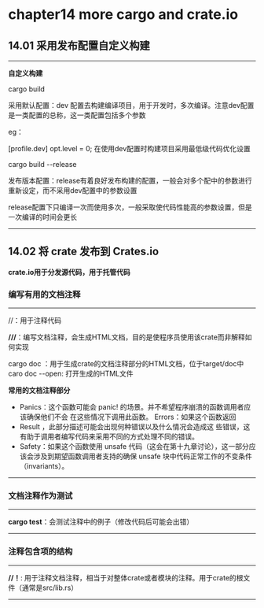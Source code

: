 # chapter14 more cargo and crate.io

## 14.01 采用发布配置自定义构建

---
**自定义构建**

cargo build

采用默认配置：dev 配置去构建编译项目，用于开发时，多次编译。注意dev配置是一类配置的总称，这一类配置包括多个参数

eg：

[profile.dev]
opt.level = 0;
在使用dev配置时构建项目采用最低级代码优化设置

cargo build --release

发布版本配置：release有着良好发布构建的配置，一般会对多个配中的参数进行重新设定，而不采用dev配置中的参数设置

release配置下只编译一次而使用多次，一般采取使代码性能高的参数设置，但是一次编译的时间会更长
 
---

## 14.02 将 crate 发布到 Crates.io

**crate.io用于分发源代码，用于托管代码**

### 编写有用的文档注释
---
//：用于注释代码

**///**：编写文档注释，会生成HTML文档，目的是使程序员使用该crate而非解释如何实现

cargo doc ：用于生成crate的文档注释部分的HTML文档，位于target/doc中
caro doc --open: 打开生成的HTML文件

**常用的文档注释部分**

- Panics：这个函数可能会 panic! 的场景。并不希望程序崩溃的函数调用者应该确保他们不会 在这些情况下调用此函数。 Errors：如果这个函数返回 
- Result ，此部分描述可能会出现何种错误以及什么情况会造成这 些错误，这有助于调用者编写代码来采用不同的方式处理不同的错误。 
- Safety：如果这个函数使用 unsafe 代码（这会在第十九章讨论），这一部分应该会涉及到期望函数调用者支持的确保 unsafe 块中代码正常工作的不变条件（invariants）。
---

### 文档注释作为测试

---
**cargo test**：会测试注释中的例子（修改代码后可能会出错）

---

### 注释包含项的结构

---
**//！**: 用于注释文档注释，相当于对整体crate或者模块的注释。用于crate的根文件（通常是src/lib.rs）

---

